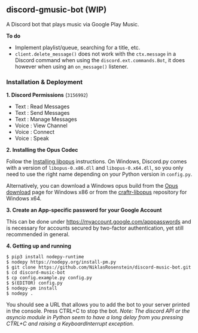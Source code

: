 ## discord-gmusic-bot (WIP)

A Discord bot that plays music via Google Play Music.

__To do__

* Implement playlist/queue, searching for a title, etc.
* `client.delete_message()` does not work with the `ctx.message` in a
  Discord command when using the `discord.ext.commands.Bot`, it does however
  when using an `on_message()` listener.

### Installation & Deployment

__1. Discord Permissions__ (`3156992`)

* Text : Read Messages
* Text : Send Messages
* Text : Manage Messages
* Voice : View Channel
* Voice : Connect
* Voice : Speak

__2. Installing the Opus Codec__

Follow the [Installing libopus] instructions. On Windows, Discord.py comes
with a version of `libopus-0.x86.dll` and `libopus-0.x64.dll`, so you only
need to use the right name depending on your Python version in `config.py`.

Alternatively, you can download a Windows opus build from the [Opus download]
page for Windows x86 or from the [craftr-libopus] repository for Windows x64.

  [craftr-libopus]: https://github.com/NiklasRosenstein/craftr-libopus/releases
  [Installing libopus]: https://github.com/meew0/discordrb/wiki/Installing-libopus
  [Opus download]: http://opus-codec.org/downloads/

__3. Create an App-specific password for your Google Account__

This can be done under https://myaccount.google.com/apppasswords and is
necessary for accounts secured by two-factor authentication, yet still
recommended in general.

__4. Getting up and running__

    $ pip3 install nodepy-runtime
    $ nodepy https://nodepy.org/install-pm.py
    $ git clone https://github.com/NiklasRosenstein/discord-music-bot.git
    $ cd discord-music-bot
    $ cp config.example.py config.py
    $ $(EDITOR) config.py
    $ nodepy-pm install
    $ nodepy .

You should see a URL that allows you to add the bot to your server printed
in the console. Press CTRL+C to stop the bot. *Note: The discord API or the
asyncio module in Python seem to have a long delay from you pressing CTRL+C
and raising a KeyboardInterrupt exception.*
